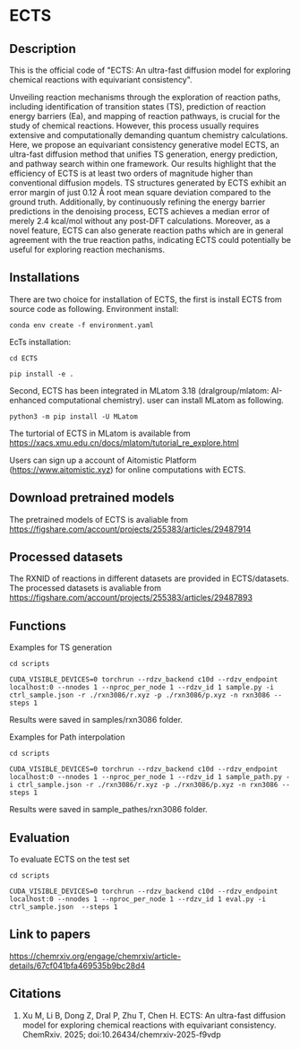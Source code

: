 # ECTS

## Description
This is the official code of "ECTS: An ultra-fast diffusion model for exploring chemical reactions with equivariant consistency". 

Unveiling reaction mechanisms through the exploration of reaction paths, including identification of transition states (TS), prediction of reaction energy barriers (Ea), and mapping of reaction pathways, is crucial for the study of chemical reactions. However, this process usually requires extensive and computationally demanding quantum chemistry calculations. Here, we propose an equivariant consistency generative model ECTS, an ultra-fast diffusion method that unifies TS generation, energy prediction, and pathway search within one framework. Our results highlight that the efficiency of ECTS is at least two orders of magnitude higher than conventional diffusion models. TS structures generated by ECTS exhibit an error margin of just 0.12 Å root mean square deviation compared to the ground truth. Additionally, by continuously refining the energy barrier predictions in the denoising process, ECTS achieves a median error of merely 2.4 kcal/mol without any post-DFT calculations. Moreover, as a novel feature, ECTS can also generate reaction paths which are in general agreement with the true reaction paths, indicating ECTS could potentially be useful for exploring reaction mechanisms. 

## Installations
There are two choice for installation of ECTS, the first is install ECTS from source code as following. 
Environment install:

	conda env create -f environment.yaml 


EcTs installation:

	cd ECTS

	pip install -e .

Second, ECTS has been integrated in MLatom 3.18 (dralgroup/mlatom: AI-enhanced computational chemistry). user can install MLatom as following.

	python3 -m pip install -U MLatom

The turtorial of ECTS in MLatom is available from https://xacs.xmu.edu.cn/docs/mlatom/tutorial_re_explore.html

Users can sign up a account of Aitomistic Platform (https://www.aitomistic.xyz) for online computations with ECTS. 

## Download pretrained models
The pretrained models of ECTS is avaliable from https://figshare.com/account/projects/255383/articles/29487914
## Processed datasets

The RXNID of reactions in different datasets are provided in ECTS/datasets. The processed datasets is avaliable from https://figshare.com/account/projects/255383/articles/29487893

## Functions

Examples for TS generation

	cd scripts

	CUDA_VISIBLE_DEVICES=0 torchrun --rdzv_backend c10d --rdzv_endpoint localhost:0 --nnodes 1 --nproc_per_node 1 --rdzv_id 1 sample.py -i ctrl_sample.json -r ./rxn3086/r.xyz -p ./rxn3086/p.xyz -n rxn3086 --steps 1
	
Results were saved in samples/rxn3086 folder.

Examples for Path interpolation

	cd scripts 	

	CUDA_VISIBLE_DEVICES=0 torchrun --rdzv_backend c10d --rdzv_endpoint localhost:0 --nnodes 1 --nproc_per_node 1 --rdzv_id 1 sample_path.py -i ctrl_sample.json -r ./rxn3086/r.xyz -p ./rxn3086/p.xyz -n rxn3086 --steps 1

Results were saved in sample_pathes/rxn3086 folder.

## Evaluation

To evaluate ECTS on the test set

	cd scripts

	CUDA_VISIBLE_DEVICES=0 torchrun --rdzv_backend c10d --rdzv_endpoint localhost:0 --nnodes 1 --nproc_per_node 1 --rdzv_id 1 eval.py -i ctrl_sample.json  --steps 1



## Link to papers
https://chemrxiv.org/engage/chemrxiv/article-details/67cf041bfa469535b9bc28d4

## Citations
1. Xu M, Li B, Dong Z, Dral P, Zhu T, Chen H. ECTS: An ultra-fast diffusion model for exploring chemical reactions with equivariant consistency. ChemRxiv. 2025; doi:10.26434/chemrxiv-2025-f9vdp  

